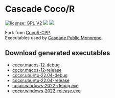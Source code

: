 # Cascade Coco/R

[![license: GPL V2](https://img.shields.io/badge/License-GPL_v2-brightgreen.svg)](https://www.gnu.org/licenses/old-licenses/gpl-2.0.en.html)
[![](https://github.com/cascade-gmbh/cocor/actions/workflows/build.yml/badge.svg)](.github/workflows/build.yml)
[![](https://github.com/cascade-gmbh/cocor/actions/workflows/deploy-executables.yml/badge.svg)](.github/workflows/deploy-executables.yml)

Fork from [CocoR-CPP](https://github.com/mingodad/CocoR-CPP).  
Executables used by [Cascade Public Monorepo](https://github.com/cascade-gmbh/cascade-public-monorepo).

## Download generated executables

- [cocor.macos-12-debug](https://github.com/cascade-gmbh/cocor/releases/download/v1.0.0/cocor.macos-12-debug)
- [cocor.macos-12-release](https://github.com/cascade-gmbh/cocor/releases/download/v1.0.0/cocor.macos-12-release)
- [cocor.ubuntu-22.04-debug](https://github.com/cascade-gmbh/cocor/releases/download/v1.0.0/cocor.ubuntu-22.04-debug)
- [cocor.ubuntu-22.04-release](https://github.com/cascade-gmbh/cocor/releases/download/v1.0.0/cocor.ubuntu-22.04-release)
- [cocor.windows-2022-debug.exe](https://github.com/cascade-gmbh/cocor/releases/download/v1.0.0/cocor.windows-2022-debug.exe)
- [cocor.windows-2022-release.exe](https://github.com/cascade-gmbh/cocor/releases/download/v1.0.0/cocor.windows-2022-release.exe)

